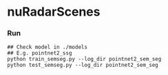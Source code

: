 # nuRadarScenes

### Run
```
## Check model in ./models 
## E.g. pointnet2_ssg
python train_semseg.py --log_dir pointnet2_sem_seg
python test_semseg.py --log_dir pointnet2_sem_seg 